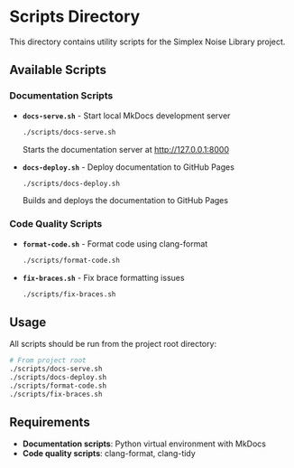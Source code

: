 # Scripts Directory

This directory contains utility scripts for the Simplex Noise Library project.

## Available Scripts

### Documentation Scripts

- **`docs-serve.sh`** - Start local MkDocs development server
  ```bash
  ./scripts/docs-serve.sh
  ```
  Starts the documentation server at http://127.0.0.1:8000

- **`docs-deploy.sh`** - Deploy documentation to GitHub Pages
  ```bash
  ./scripts/docs-deploy.sh
  ```
  Builds and deploys the documentation to GitHub Pages

### Code Quality Scripts

- **`format-code.sh`** - Format code using clang-format
  ```bash
  ./scripts/format-code.sh
  ```

- **`fix-braces.sh`** - Fix brace formatting issues
  ```bash
  ./scripts/fix-braces.sh
  ```

## Usage

All scripts should be run from the project root directory:

```bash
# From project root
./scripts/docs-serve.sh
./scripts/docs-deploy.sh
./scripts/format-code.sh
./scripts/fix-braces.sh
```

## Requirements

- **Documentation scripts**: Python virtual environment with MkDocs
- **Code quality scripts**: clang-format, clang-tidy
